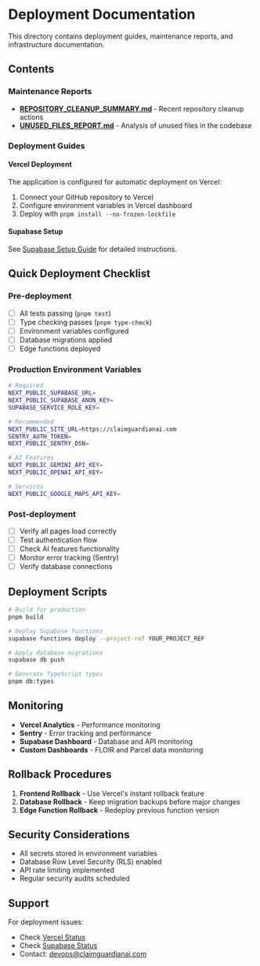 # Deployment Documentation

This directory contains deployment guides, maintenance reports, and infrastructure documentation.

## Contents

### Maintenance Reports

- **[REPOSITORY_CLEANUP_SUMMARY.md](./REPOSITORY_CLEANUP_SUMMARY.md)** - Recent repository cleanup actions
- **[UNUSED_FILES_REPORT.md](./UNUSED_FILES_REPORT.md)** - Analysis of unused files in the codebase

### Deployment Guides

#### Vercel Deployment

The application is configured for automatic deployment on Vercel:

1. Connect your GitHub repository to Vercel
2. Configure environment variables in Vercel dashboard
3. Deploy with `pnpm install --no-frozen-lockfile`

#### Supabase Setup

See [Supabase Setup Guide](../setup/SUPABASE_SETUP.md) for detailed instructions.

## Quick Deployment Checklist

### Pre-deployment

- [ ] All tests passing (`pnpm test`)
- [ ] Type checking passes (`pnpm type-check`)
- [ ] Environment variables configured
- [ ] Database migrations applied
- [ ] Edge functions deployed

### Production Environment Variables

```bash
# Required
NEXT_PUBLIC_SUPABASE_URL=
NEXT_PUBLIC_SUPABASE_ANON_KEY=
SUPABASE_SERVICE_ROLE_KEY=

# Recommended
NEXT_PUBLIC_SITE_URL=https://claimguardianai.com
SENTRY_AUTH_TOKEN=
NEXT_PUBLIC_SENTRY_DSN=

# AI Features
NEXT_PUBLIC_GEMINI_API_KEY=
NEXT_PUBLIC_OPENAI_API_KEY=

# Services
NEXT_PUBLIC_GOOGLE_MAPS_API_KEY=
```

### Post-deployment

- [ ] Verify all pages load correctly
- [ ] Test authentication flow
- [ ] Check AI features functionality
- [ ] Monitor error tracking (Sentry)
- [ ] Verify database connections

## Deployment Scripts

```bash
# Build for production
pnpm build

# Deploy Supabase functions
supabase functions deploy --project-ref YOUR_PROJECT_REF

# Apply database migrations
supabase db push

# Generate TypeScript types
pnpm db:types
```

## Monitoring

- **Vercel Analytics** - Performance monitoring
- **Sentry** - Error tracking and performance
- **Supabase Dashboard** - Database and API monitoring
- **Custom Dashboards** - FLOIR and Parcel data monitoring

## Rollback Procedures

1. **Frontend Rollback** - Use Vercel's instant rollback feature
2. **Database Rollback** - Keep migration backups before major changes
3. **Edge Function Rollback** - Redeploy previous function version

## Security Considerations

- All secrets stored in environment variables
- Database Row Level Security (RLS) enabled
- API rate limiting implemented
- Regular security audits scheduled

## Support

For deployment issues:

- Check [Vercel Status](https://vercel-status.com/)
- Check [Supabase Status](https://status.supabase.com/)
- Contact: devops@claimguardianai.com
